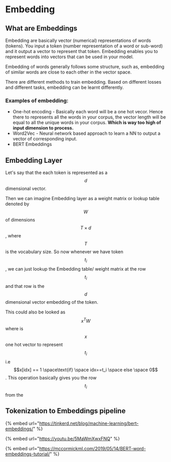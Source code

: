 # Embedding

## What are Embeddings

Embedding are basically vector (numerical) representations of words (tokens). You input a token (number representation of a word or sub-word) and it output a vector to represent that token. Embedding enables you to represent words into vectors that can be used in your model.&#x20;

Embedding of words generally follows some structure, such as, embedding of similar words are close to each other in the vector space.&#x20;

There are different methods to train embedding. Based on different losses and different tasks, embedding can be learnt differently.&#x20;

### Examples of embedding:

* One-hot encoding - Basically each word will be a one hot vecor. Hence there to represents all the words in your corpus, the vector length will be equal to all the unique words in your corpus. **Which is way too high of input dimension to process.**
* Word2Vec - Neural network based approach to learn a NN to output a vector of corresponding input.&#x20;
* BERT Embeddings

## Embedding Layer

Let's say that the each token is represented as a $$d$$ dimensional vector.&#x20;

Then we can imagine Embedding layer as a weight matrix or  lookup table denoted by $$W$$ of dimensions $$T \times d$$, where $$T$$ is the vocabulary size. So now whenever we have token $$t_i$$, we can just lookup the Embedding table/ weight matrix at the row $$t_i$$ and that row is the $$d$$ dimensional vector embedding of the token.&#x20;

This could also be looked as  $$x^TW$$ where is $$x$$ one hot vector to represent $$t_i$$ i.e $$x[idx] == 1 \space\text{if} \space idx==t_i \space else \space 0$$. This operation basically gives you the row $$t_i$$ from the &#x20;

## Tokenization to Embeddings pipeline

{% embed url="https://tinkerd.net/blog/machine-learning/bert-embeddings/" %}

{% embed url="https://youtu.be/5MaWmXwxFNQ" %}

{% embed url="https://mccormickml.com/2019/05/14/BERT-word-embeddings-tutorial/" %}
